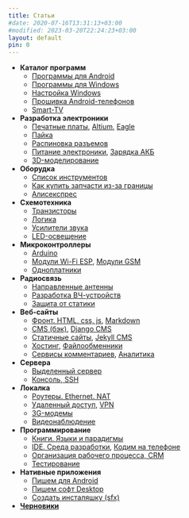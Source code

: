 ```yaml
---
title: Статьи
#date: 2020-07-16T13:31:13+03:00
#modified: 2023-03-20T22:24:23+03:00
layout: default
pin: 0
---
```


- **Каталог программ**
	- [Программы для Android](android.md)
	- [Программы для Windows](windows.md)
	- [Настройка Windows](winconfig.md)
	- [Прошивка Android-телефонов](adb.md)
	- [Smart-TV](smart-tv.md)
- **Разработка электроники**
	- [Печатные платы](PCB.md), 
	  [Altium](altium.md), 
	  [Eagle](eagle.md)
	- [Пайка](soldering.md)
	- [Распиновка разъемов](connectors.md)
	- [Питание электроники](power.md), 
	  [Зарядка АКБ](charging.md)
	- [3D-моделирование](3d.md)
- **Оборудка**
	- [Список инструментов](/shop/index.md)
	- [Как купить запчасти из-за границы](buysmd.md)
	- [Алисекспрес](ali.md)
- **Схемотехника**
	- [Транзисторы](mosfet.md)
	- [Логика](logic.md)
	- [Усилители звука](audio.md)
	- [LED-освещение](led.md)
- **Микроконтроллеры**
	- [Arduino](arduino.md)
	- [Модули Wi-Fi ESP](esp.md), 
	  [Модули GSM](sim800.md)
	- [Одноплатники](mini-pc.md)
- **Радиосвязь**
	- [Направленные антенны](antenna.md)
	- [Разработка ВЧ-устройств](antenna.md)
	- [Защита от статики](#)
- **Веб-сайты**
	- [Фронт. HTML, css, js](web.md), 
	  [Markdown](markdown.md)
	- [CMS (бэк)](cms.md), 
	  [Django CMS](python-django.md)	
	- [Статичные сайты](static-site.md), 
	  [Jekyll CMS](jekyll.md)
	- [Хостинг](hosting.md), 
	  [Файлообменники](sendfile.md)
	- [Сервисы комментариев](comments.md), 
	  [Аналитика](analytics.md)
- **Сервера**
	- [Выделенный сервер](server.md)
	- [Консоль, SSH](cli.md)
- **Локалка**
	- [Роутеры. Ethernet. NAT](network.md)
	- [Удаленный доступ](remote-control.md),
	  [VPN](vpn.md)
	- [3G-модемы](modem.md)
	- [Видеонаблюдение](cctv.md)
- **Программирование**
	- [Книги. Языки и парадигмы](books.md)
	- [IDE. Среда разработки](ide.md), 
	  [Кодим на телефоне](mobilecoding.md)
	- [Организация рабочего процесса, CRM](crm.md)
	- [Тестирование](testing.md)
- **Нативные приложения**
	- [Пишем для Android](android-dev.md)
	- [Пишем софт Desktop](desktop.md)
	- [Создать инсталяшку (sfx)](installer.md)
- **[Черновики](/drafts/)**


